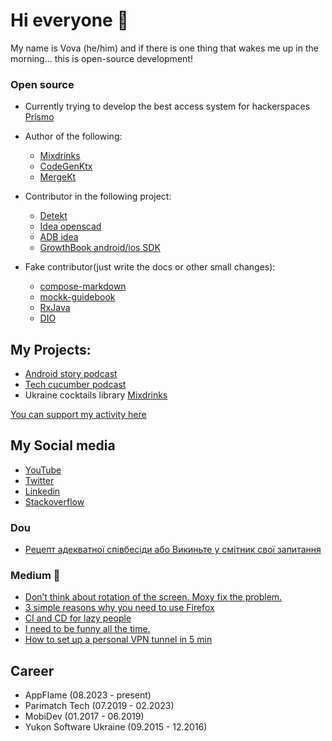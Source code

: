 # Hi everyone 👋

My name is Vova (he/him) and if there is one thing that wakes me up in the morning... this is open-source development!

### Open source
- Currently trying to develop the best access system for hackerspaces [Prismo](https://github.com/hacklabkyiv/prismo)

- Author of the following:
  - [Mixdrinks](http://mixdrinks.org/) 
  - [CodeGenKtx](https://github.com/parimatchtech/codegen-ktx)
  - [MergeKt](https://github.com/parimatch-tech/mergekt)
- Contributor in the following project:
  - [Detekt](https://github.com/detekt/detekt)
  - [Idea openscad](https://github.com/ldenisey/idea-openscad)
  - [ADB idea](https://github.com/pbreault/adb-idea)
  - [GrowthBook android/ios SDK](https://github.com/growthbook/growthbook-kotlin)
- Fake contributor(just write the docs or other small changes):
  - [compose-markdown](https://github.com/jeziellago/compose-markdown) 
  - [mockk-guidebook](https://github.com/NotWoods/mockk-guidebook)
  - [RxJava](https://github.com/ReactiveX/RxJava)
  - [DIO](https://github.com/flutterchina/dio)

## My Projects:

- [Android story podcast](https://shows.acast.com/62efce09bcb3d10013e2cc9b)
- [Tech cucumber podcast](https://anchor.fm/techcucumber)
- Ukraine cocktails library [Mixdrinks](http://mixdrinks.org/)

[You can support my activity here](https://www.patreon.com/androidstory)

## My Social media
- [YouTube](https://www.youtube.com/channel/UC4yIia8VAd1qQWDVobBxH1A)
- [Twitter][twitter]
- [Linkedin][linkedin]
- [Stackoverflow](https://stackoverflow.com/users/7341528/vova-stelmashchuk?tab=profile)

### Dou
- [Рецепт адекватної співбесіди або Викиньте у смітник свої запитання](https://dou.ua/forums/topic/36261/)

### Medium :memo:
<!-- MEDIUM:START -->
- [Don’t think about rotation of the screen. Moxy fix the problem.](https://itnext.io/dont-think-about-rotation-of-the-screen-moxy-fix-the-problem-e861d52a0d12?source=rss-cec3e8e0d4be------2)
- [3 simple reasons why you need to use Firefox](https://medium.com/@vovochkastelmashchuk/3-simple-reasons-why-you-need-to-use-firefox-2c5f97d0dc82?source=rss-cec3e8e0d4be------2)
- [CI and CD for lazy people](https://medium.com/@vovochkastelmashchuk/ci-and-cd-for-people-2905d1b5a5f3?source=rss-cec3e8e0d4be------2)
- [I need to be funny all the time.](https://medium.com/@vovochkastelmashchuk/i-need-to-be-funny-all-the-time-9c01ab00b2fe?source=rss-cec3e8e0d4be------2)
- [How to set up a personal VPN tunnel in 5 min](https://medium.com/@vovochkastelmashchuk/how-set-up-personal-vpn-tunnel-for-5-min-f8f05b80be2a?source=rss-cec3e8e0d4be------2)
<!-- MEDIUM:END -->

## Career
- AppFlame (08.2023 - present)
- Parimatch Tech (07.2019 - 02.2023)
- MobiDev (01.2017 - 06.2019)
- Yukon Software Ukraine (09.2015 - 12.2016)

[twitter]: https://twitter.com/smallstells
[linkedin]: https://www.linkedin.com/in/volodymyr-stelmashchuk-2631b9118/
